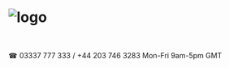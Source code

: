 # ![logo](https://goodhealthnaturally.com/img/logo-1637795175.jpg)
<!-- #[![name]([link to image on GH](https://goodhealthnaturally.com/img/logo-1637795175.jpg))]([link to your URL](https://goodhealthnaturally.com)) -->
<br>

☎ 03337 777 333 / +44 203 746 3283  Mon-Fri 9am-5pm GMT<br>







<!-- :+1: :sparkles: :camel: :tada:
:rocket: :metal: :octocat: -->
